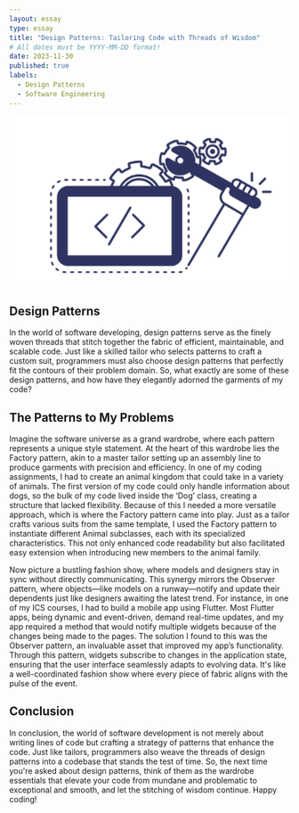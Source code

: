 ```yaml
---
layout: essay
type: essay
title: "Design Patterns: Tailoring Code with Threads of Wisdom"
# All dates must be YYYY-MM-DD format!
date: 2023-11-30
published: true
labels:
  - Design Patterns
  - Software Engineering
---
```


<img width="600px" class="rounded float-start pe-4" src="../img/design-pattern.png">

## Design Patterns

In the world of software developing, design patterns serve as the finely woven threads that stitch together the fabric of efficient, maintainable, and scalable code. Just like a skilled tailor who selects patterns to craft a custom suit, programmers must also choose design patterns that perfectly fit the contours of their problem domain. So, what exactly are some of these design patterns, and how have they elegantly adorned the garments of my code?

## The Patterns to My Problems

Imagine the software universe as a grand wardrobe, where each pattern represents a unique style statement. At the heart of this wardrobe lies the Factory pattern, akin to a master tailor setting up an assembly line to produce garments with precision and efficiency. In one of my coding assignments, I had to create an animal kingdom that could take in a variety of animals. The first version of my code could only handle information about dogs, so the bulk of my code lived inside the ‘Dog’ class, creating a structure that lacked flexibility. Because of this I needed a more versatile approach, which is where the Factory pattern came into play. Just as a tailor crafts various suits from the same template, I used the Factory pattern to instantiate different Animal subclasses, each with its specialized characteristics. This not only enhanced code readability but also facilitated easy extension when introducing new members to the animal family.

Now picture a bustling fashion show, where models and designers stay in sync without directly communicating. This synergy mirrors the Observer pattern, where objects—like models on a runway—notify and update their dependents just like designers awaiting the latest trend. For instance, in one of my ICS courses, I had to build a mobile app using Flutter. Most Flutter apps, being dynamic and event-driven, demand real-time updates, and my app required a method that would notify multiple widgets because of the changes being made to the pages. The solution I found to this was the Observer pattern, an invaluable asset that improved my app’s functionality. Through this pattern, widgets subscribe to changes in the application state, ensuring that the user interface seamlessly adapts to evolving data. It's like a well-coordinated fashion show where every piece of fabric aligns with the pulse of the event.


## Conclusion

In conclusion, the world of software development is not merely about writing lines of code but crafting a strategy of patterns that enhance the code. Just like tailors, programmers also weave the threads of design patterns into a codebase that stands the test of time. So, the next time you're asked about design patterns, think of them as the wardrobe essentials that elevate your code from mundane and problematic to exceptional and smooth, and let the stitching of wisdom continue. Happy coding!

